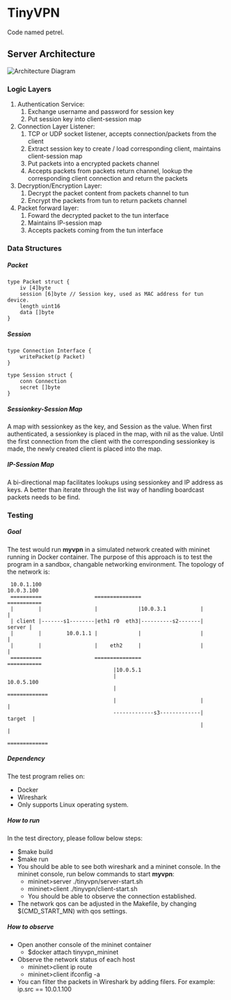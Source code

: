TinyVPN
=======
Code named petrel.

Server Architecture
-------------------
![Architecture Diagram](TinyVPN.png)
### Logic Layers
1. Authentication Service: 
    1. Exchange username and password for session key
    2. Put session key into client-session map
2. Connection Layer Listener: 
    1. TCP or UDP socket listener, accepts connection/packets from the client
    2. Extract session key to create / load corresponding client, maintains client-session map
    3. Put packets into a encrypted packets channel
    4. Accepts packets from packets return channel, lookup the corresponding client connection and return the packets
3. Decryption/Encryption Layer: 
    1. Decrypt the packet content from packets channel to tun
    2. Encrypt the packets from tun to return packets channel
4. Packet forward layer: 
    1. Foward the decrypted packet to the tun interface
    2. Maintains IP-session map
    3. Accepts packets coming from the tun interface

### Data Structures

##### Packet
````
type Packet struct {
    iv [4]byte
    session [6]byte // Session key, used as MAC address for tun device.
    length uint16
    data []byte
}
````

##### Session
````
type Connection Interface {
    writePacket(p Packet)
}

type Session struct {
    conn Connection
    secret []byte
}
````

##### Sessionkey-Session Map
A map with sessionkey as the key, and Session as the value. When first
authenticated, a sessionkey is placed in the map, with nil as the value. Until
the first connection from the client with the corresponding sessionkey is made,
the newly created client is placed into the map.

##### IP-Session Map
A bi-directional map facilitates lookups using sessionkey and IP address as
keys. A better than iterate through the list way of handling boardcast packets
needs to be find.


### Testing

##### Goal
  The test would run **myvpn** in a simulated network created with mininet running in Docker container. The purpose of this approach is to test the program in a sandbox, changable networking environment.
  The topology of the network is:
 
  
     10.0.1.100                                                    10.0.3.100
     ==========                 ===============                   ===========
     |        |                 |             |10.0.3.1           |         |
     | client |-------s1--------|eth1 r0  eth3|----------s2-------|  server |
     |        |        10.0.1.1 |             |                   |         |
     |        |                 |    eth2     |                   |         |
     ==========                 ===============                   ===========
                                      |10.0.5.1                
                                      |                            10.0.5.100
                                      |                           =============
                                      |                           |           |
                                      -------------s3-------------|   target  | 
                                                                  |           |
                                                                  =============
##### Dependency
  The test program relies on:
  * Docker
  * Wireshark
  * Only supports Linux operating system.

##### How to run
  In the test directory, please follow below steps:
  * $make build
  * $make run    
  * You should be able to see both wireshark and a mininet console. In the mininet console, run below commands to start **myvpn**:
    * mininet>server ./tinyvpn/server-start.sh
    * mininet>client ./tinyvpn/client-start.sh
    * You should be able to observe the connection established.
  * The network qos can be adjusted in the Makefile, by changing $(CMD_START_MN) with qos settings.

##### How to observe
  * Open another console of the mininet container
    * $docker attach tinyvpn_mininet
  * Observe the network status of each host
    * mininet>client ip route
    * mininet>client ifconfig -a
  * You can filter the packets in Wireshark by adding filers.
    For example:
    ip.src == 10.0.1.100
  


